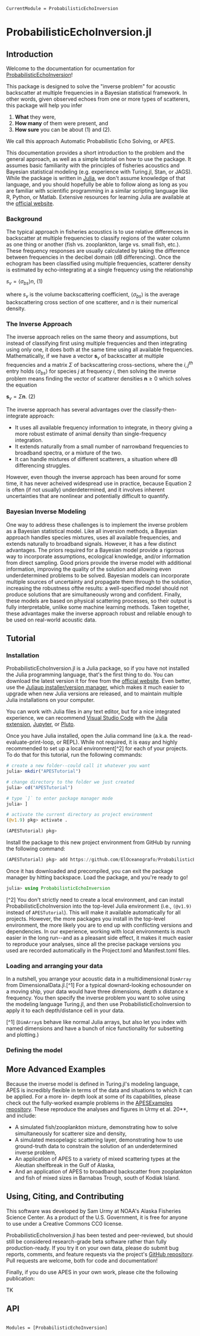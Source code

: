 ```@meta
CurrentModule = ProbabilisticEchoInversion
```

# ProbabilisticEchoInversion.jl
## Introduction

Welcome to the documentation for ocumentation for 
[ProbabilisticEchoInversion](https://github.com/user/ProbabilisticEchoInversion.jl)!

This package is designed to solve the "inverse problem" for acoustic backscatter at
multiple frequencies in a Bayesian statistical framework. In other words, given observed 
echoes from one or more types of scatterers, this package will help you infer

1) **What** they were,
2) **How many** of them were present, and
3) **How sure** you can be about (1) and (2). 

We call this approach Automatic Probabilistic Echo Solving, or APES.

This documentation provides a short introduction to the problem and the general
approach, as well as a simple tutorial on how to use the package. It assumes
basic familiarity with the principles of fisheries acoustics and Bayesian
statistical modeling (e.g. experience with Turing.jl, Stan, or JAGS). While the package
is written in [Julia](https://julialang.org/), we don't assume knowledge of that language, and you should
hopefully be able to follow along as long as you are familiar with scientific programming
in a similar scripting language like R, Python, or Matlab. Extensive resources for learning
Julia are available at the [official website](https://julialang.org/learning/).

### Background
The typical approach in fisheries acoustics is to use relative differences in backscatter
at multiple frequencies to classify regions of the water column as one thing or another
(fish vs. zooplankton, large vs. small fish, etc.). These frequency responses are usually
calculated by taking the difference between frequencies in the decibel domain (dB 
differencing). Once the echogram has been classified using multiple frequencies,
scatterer density is estimated by echo-integrating at a single frequency using the 
relationship 

$s_v = \langle \sigma_{bs} \rangle n,$ (1)

where $s_v$ is the volume backscattering coefficient, $\langle \sigma_{bs} \rangle$ is the
average backscattering cross section of one scatterer, and $n$ is their numerical density.

### The Inverse Approach
The inverse approach relies on the same theory and assumptions, but instead of classifying 
first using multiple frequencies and then integrating using only one, it does both at 
the 
same time using all available frequencies. Mathematically, if we have a vector $\mathbf{s}_v$
of backscatter at multiple frequencies and a matrix $\Sigma$ of backscattering cross-sections,
where the $i,j^{th}$ entry holds $\langle \sigma_{bs} \rangle$ for species $j$ at frequency
$i$, then solving the inverse problem means finding the vector of scatterer densities
$\mathbf{n} \ge 0$ which solves the equation 

$\mathbf{s}_v = \Sigma \mathbf{n}.$ (2)

The inverse approach has several advantages over the classify-then-integrate approach:
* It uses all available frequency information to integrate, in theory giving a more 
robust estimate of animal density than single-frequency integration.
* It extends naturally from a small number of narrowband frequencies to broadband 
spectra, or a mixture of the two.
* It can handle mixtures of different scatterers, a situation where dB differencing
struggles.

However, even though the inverse approach has been around for some time, it has never
acheived widespread use in practice, because Equation 2 is often (if not usually)
underdetermined, and it involves inherent uncertainties that are nonlinear and 
potentially difficult to quantify.

### Bayesian Inverse Modeling

One way to address these challenges is to implement the inverse problem as a Bayesian
statistical model. Like all inversion methods, a Bayesian approach handles species mixtures, uses all 
available frequencies, and extends naturally to broadband signals. However, it has 
a few distinct advantages. The priors required for a Bayesian model provide a rigorous
way to incorporate assumptions, ecological knowledge, and/or information from direct 
sampling. Good priors provide the inverse model with additional information, improving
the quality of the solution and allowing even underdetermined  problems to be solved.
Bayesian models can incorporate multiple sources of uncertainty and propagate them
through to the solution, increasing the robustness ofthe results: a well-specified 
model should not produce solutions that are simultaneously wrong and confident.
Finally, these models are based on physical scattering processes, so their output is
fully interpretable, unlike some machine learning methods. Taken together, these 
advantages make the inverse approach robust and reliable enough to be used on real-world
acoustic data.

## Tutorial

### Installation

ProbabilisticEchoInversion.jl is a Julia package, so if you have not installed the Julia 
programming language, that's the first thing to do. You can download the latest version
it for free from the [official website](https://julialang.org/downloads/). Even better,
use the [Juliaup installer/version manager](https://github.com/JuliaLang/juliaup), which 
makes it much easier to upgrade when new Julia versions are released, and to maintain 
multiple Julia installations on your computer.

You can work with Julia files in any text editor, but for a nice integrated experience,
we can recommend [Visual Studio Code](https://code.visualstudio.com/) with the 
[Julia extension](https://www.julia-vscode.org/), [Jupyter](https://jupyter.org/), or 
[Pluto](https://plutojl.org/).

Once you have Julia installed, open the Julia command line (a.k.a. the read-evaluate-print-loop,
or REPL). While not required, it is easy and highly recommended to set up a local environment[^2] 
for each of your projects. To do that for this tutorial, run the following commands:

```julia
# create a new folder--could call it whatever you want
julia> mkdir("APESTutorial")

# change directory to the folder we just created
julia> cd("APESTutorial")

# type `]` to enter package manager mode
julia> ]

# activate the current directory as project environment
(@v1.9) pkg> activate .

(APESTutorial) pkg>
```

Install the package to this new project environment from GitHub by running the following
command:

```julia
(APESTutorial) pkg> add https://github.com/ElOceanografo/ProbabilisticEchoInversion.jl.git
```

Once it has downloaded and precompiled, you can exit the package manager by hitting backspace.
Load the package, and you're ready to go!

```julia
julia> using ProbabilisticEchoInversion
```
[^2] You don't strictly need to create a local environment, and can install 
ProbabilisticEchoInversion into the top-level Julia environment (i.e., `(@v1.9)` instead 
of `APESTutorial`). This will make it available automatically for all projects. However,
the more packages you install in the top-level environment, the more likely you are to end
up with conflicting versions and dependencies. In our experience, working with local
environments is *much* easier in the long run--and as a pleasant side effect, it makes it 
much easier to reproduce your analyses, since all the precise package versions you used
are recorded automatically in the Project.toml and Manifest.toml files.

### Loading and arranging your data

In a nutshell, you arrange your acoustic data in a multidimensional `DimArray` from 
DimensionalData.jl.[^1] For a typical downard-looking echosounder on a moving ship, your 
data would have three dimensions, depth x distance x frequency. You then specify the inverse 
problem you want to solve using the modeling language Turing.jl, and then use 
ProbabilisticEchoInversion to apply it to each depth/distance cell in your data.


[^1] (`DimArray`s behave like normal Julia arrays, but also 
let you index with named dimensions and have a bunch of nice functionality for subsetting
and plotting.) 

### Defining the model

### 

## More Advanced Examples

Because the inverse model is defined in Turing.jl's modeling language, APES is incredibly
flexible in terms of the data and situations to which it can be applied. For a more in-
depth look at some of its capabilities, please check out the fully-worked example 
problems in the [APESExamples repository](https://github.com/ElOceanografo/APESExamples).
These reproduce the analyses and figures in Urmy et al. 20**, and include:
* A simulated fish/zooplankton mixture, demonstrating how to solve simultaneously for 
scatterer size and density,
* A simulated mesopelagic scattering layer, demonstrating how to use ground-truth data to
constrain the solution of an underdetermined inverse problem,
* An application of APES to a variety of mixed scattering types at the Aleutian shelfbreak
in the Gulf of Alaska,
* And an application of APES to broadband backscatter from zooplankton and fish of mixed 
sizes in Barnabas Trough, south of Kodiak Island.


## Using, Citing, and Contributing
This software was developed by Sam Urmy at NOAA's Alaska Fisheries Science Center. As a 
product of the U.S. Government, it is free for anyone to use under a Creative Commons CC0
license. 

ProbabilisticEchoInversion.jl has been tested and peer-reviewed, but should still be
considered research-grade beta software rather than fully production-ready. If you try 
it on your own data, please do submit bug reports, comments, and feature requests via the
project's [GitHub repository](https://github.com/ElOceanografo/ProbabilisticEchoInversion.jl).
Pull requests are welcome, both for code and documentation!

Finally, if you do use APES in your own work, please cite the following publication:

TK

## API

```@index
```

```@autodocs
Modules = [ProbabilisticEchoInversion]
```
